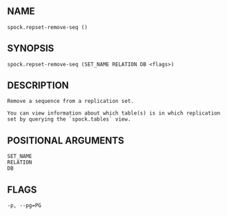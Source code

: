 ## NAME

`spock.repset-remove-seq ()`

## SYNOPSIS

`spock.repset-remove-seq (SET_NAME RELATION DB <flags>)`
 
## DESCRIPTION
    Remove a sequence from a replication set.

    You can view information about which table(s) is in which replication set by querying the `spock.tables` view.

## POSITIONAL ARGUMENTS
    SET_NAME
    RELATION
    DB
 
## FLAGS
    -p, --pg=PG
    
    
